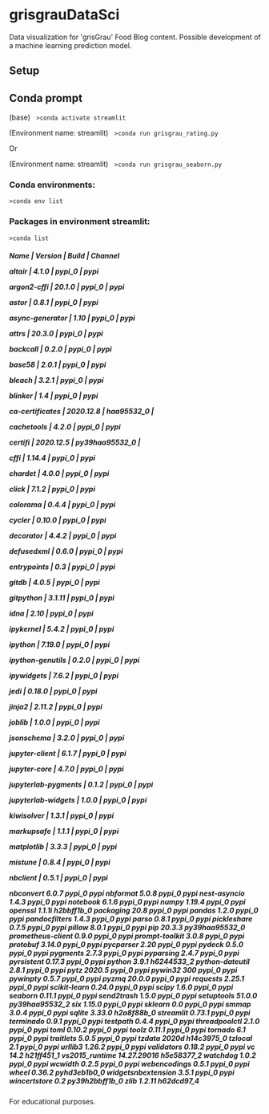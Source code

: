 # grisgrauDataSci

Data visualization for 'grisGrau' Food Blog content. Possible development of a machine learning prediction model. 

## Setup

## Conda prompt

(base) &nbsp;
`>conda activate streamlit`

(Environment name: streamlit) &nbsp;
`>conda run grisgrau_rating.py`

Or

(Environment name: streamlit) &nbsp;
`>conda run grisgrau_seaborn.py`

### Conda environments:

`>conda env list`

### Packages in environment streamlit:

`>conda list`

<h5>
Name |                     Version |                  Build | Channel &nbsp;
  &nbsp;
  
altair |                   4.1.0 |                   pypi_0 |   pypi &nbsp;

argon2-cffi |              20.1.0 |                  pypi_0 |   pypi &nbsp;

astor |                    0.8.1 |                   pypi_0 |   pypi &nbsp;

async-generator |          1.10 |                    pypi_0 |   pypi &nbsp;

attrs |                    20.3.0 |                  pypi_0 |  pypi &nbsp;

backcall |                 0.2.0 |                   pypi_0 |   pypi &nbsp;

base58 |                   2.0.1 |                   pypi_0 |   pypi &nbsp;

bleach |                   3.2.1 |                   pypi_0 |   pypi &nbsp;

blinker |                  1.4 |                     pypi_0 |   pypi &nbsp;

ca-certificates  |         2020.12.8 |          haa95532_0 | &nbsp;

cachetools |               4.2.0 |                   pypi_0 |  pypi &nbsp;

certifi |                  2020.12.5  |      py39haa95532_0 | &nbsp;

cffi  |                    1.14.4 |                  pypi_0 |    pypi &nbsp;

chardet |                  4.0.0 |                   pypi_0 |    pypi &nbsp;

click |                    7.1.2 |                   pypi_0 |    pypi &nbsp;

colorama |                 0.4.4 |                   pypi_0 |    pypi &nbsp;

cycler |                   0.10.0 |                  pypi_0 |    pypi &nbsp;

decorator |                4.4.2 |                   pypi_0 |    pypi &nbsp;

defusedxml |               0.6.0 |                   pypi_0 |    pypi &nbsp;

entrypoints |              0.3 |                     pypi_0 |    pypi &nbsp;

gitdb |                    4.0.5 |                   pypi_0 |    pypi &nbsp;

gitpython |                3.1.11 |                  pypi_0 |    pypi &nbsp;

idna |                     2.10 |                    pypi_0 |    pypi &nbsp;

ipykernel |                5.4.2 |                   pypi_0 |    pypi &nbsp;

ipython |                  7.19.0 |                  pypi_0 |    pypi &nbsp;

ipython-genutils |         0.2.0 |                   pypi_0 |    pypi &nbsp;

ipywidgets |               7.6.2 |                   pypi_0 |    pypi &nbsp;

jedi |                     0.18.0 |                  pypi_0 |    pypi &nbsp;

jinja2 |                   2.11.2 |                  pypi_0 |    pypi &nbsp;

joblib |                   1.0.0 |                   pypi_0 |    pypi &nbsp;

jsonschema |               3.2.0 |                   pypi_0 |    pypi &nbsp;

jupyter-client |           6.1.7 |                   pypi_0 |    pypi &nbsp;

jupyter-core |             4.7.0 |                   pypi_0 |    pypi &nbsp;

jupyterlab-pygments |      0.1.2 |                   pypi_0 |    pypi &nbsp;

jupyterlab-widgets |       1.0.0 |                   pypi_0 |    pypi &nbsp;

kiwisolver |               1.3.1 |                   pypi_0 |    pypi &nbsp;

markupsafe |               1.1.1 |                   pypi_0 |    pypi &nbsp;

matplotlib |               3.3.3 |                   pypi_0 |    pypi &nbsp;

mistune |                  0.8.4 |                   pypi_0 |    pypi &nbsp;

nbclient |                 0.5.1 |                   pypi_0 |    pypi &nbsp;

nbconvert                 6.0.7                    pypi_0    pypi
nbformat                  5.0.8                    pypi_0    pypi
nest-asyncio              1.4.3                    pypi_0    pypi
notebook                  6.1.6                    pypi_0    pypi
numpy                     1.19.4                   pypi_0    pypi
openssl                   1.1.1i               h2bbff1b_0
packaging                 20.8                     pypi_0    pypi
pandas                    1.2.0                    pypi_0    pypi
pandocfilters             1.4.3                    pypi_0    pypi
parso                     0.8.1                    pypi_0    pypi
pickleshare               0.7.5                    pypi_0    pypi
pillow                    8.0.1                    pypi_0    pypi
pip                       20.3.3           py39haa95532_0
prometheus-client         0.9.0                    pypi_0    pypi
prompt-toolkit            3.0.8                    pypi_0    pypi
protobuf                  3.14.0                   pypi_0    pypi
pycparser                 2.20                     pypi_0    pypi
pydeck                    0.5.0                    pypi_0    pypi
pygments                  2.7.3                    pypi_0    pypi
pyparsing                 2.4.7                    pypi_0    pypi
pyrsistent                0.17.3                   pypi_0    pypi
python                    3.9.1                h6244533_2
python-dateutil           2.8.1                    pypi_0    pypi
pytz                      2020.5                   pypi_0    pypi
pywin32                   300                      pypi_0    pypi
pywinpty                  0.5.7                    pypi_0    pypi
pyzmq                     20.0.0                   pypi_0    pypi
requests                  2.25.1                   pypi_0    pypi
scikit-learn              0.24.0                   pypi_0    pypi
scipy                     1.6.0                    pypi_0    pypi
seaborn                   0.11.1                   pypi_0    pypi
send2trash                1.5.0                    pypi_0    pypi
setuptools                51.0.0           py39haa95532_2
six                       1.15.0                   pypi_0    pypi
sklearn                   0.0                      pypi_0    pypi
smmap                     3.0.4                    pypi_0    pypi
sqlite                    3.33.0               h2a8f88b_0
streamlit                 0.73.1                   pypi_0    pypi
terminado                 0.9.1                    pypi_0    pypi
testpath                  0.4.4                    pypi_0    pypi
threadpoolctl             2.1.0                    pypi_0    pypi
toml                      0.10.2                   pypi_0    pypi
toolz                     0.11.1                   pypi_0    pypi
tornado                   6.1                      pypi_0    pypi
traitlets                 5.0.5                    pypi_0    pypi
tzdata                    2020d                h14c3975_0
tzlocal                   2.1                      pypi_0    pypi
urllib3                   1.26.2                   pypi_0    pypi
validators                0.18.2                   pypi_0    pypi
vc                        14.2                 h21ff451_1
vs2015_runtime            14.27.29016          h5e58377_2
watchdog                  1.0.2                    pypi_0    pypi
wcwidth                   0.2.5                    pypi_0    pypi
webencodings              0.5.1                    pypi_0    pypi
wheel                     0.36.2             pyhd3eb1b0_0
widgetsnbextension        3.5.1                    pypi_0    pypi
wincertstore              0.2              py39h2bbff1b_0
zlib                      1.2.11               h62dcd97_4 &nbsp;
</h5>

For educational purposes.
